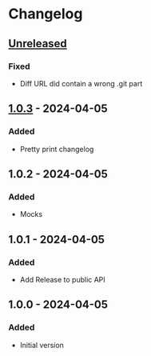 # Changelog

## [Unreleased]

### Fixed

- Diff URL did contain a wrong .git part

## [1.0.3] - 2024-04-05

### Added

- Pretty print changelog

## 1.0.2 - 2024-04-05

### Added

- Mocks

## 1.0.1 - 2024-04-05

### Added

- Add Release to public API

## 1.0.0 - 2024-04-05

### Added

- Initial version

[Unreleased]: https://github.com/inlavigo/gg_changelog.git/compare/1.0.3...HEAD
[1.0.3]: https://github.com/inlavigo/gg_changelog.git/compare/1.0.2...1.0.3
